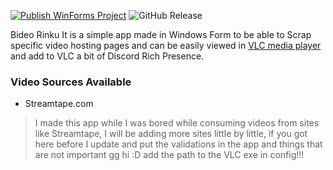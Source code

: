 [![Publish WinForms Project](https://github.com/AbreuHD/VLCVideoScrapper/actions/workflows/dotnet.yml/badge.svg)](https://github.com/AbreuHD/VLCVideoScrapper/actions/workflows/dotnet.yml) ![GitHub Release](https://img.shields.io/github/v/release/abreuhd/VLCVideoScrapper)

Bideo Rinku It is a simple app made in Windows Form to be able to Scrap specific video hosting pages and can be easily viewed in [VLC media player](https://www.videolan.org/vlc/) and add to VLC a bit of Discord Rich Presence.

### Video Sources Available
- Streamtape.com

> I made this app while I was bored while consuming videos from sites like Streamtape, I will be adding more sites little by little, if you got here before I update and put the validations in the app and things that are not important gg hi :D add the path to the VLC exe in config!!!